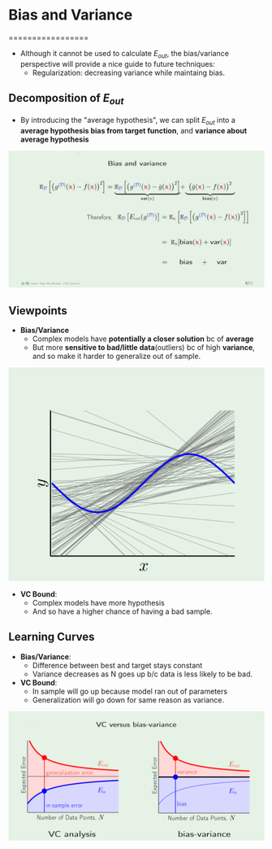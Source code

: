 # Bias and Variance
=================
* Although it cannot be used to calculate $E_{out}$, the bias/variance perspective will provide a nice guide to future techniques:
	* Regularization: decreasing variance while maintaing bias.

## Decomposition of $E_{out}$
* By introducing the "average hypothesis", we can split $E_{out}$ into a **average hypothesis bias from target function**, and **variance about average hypothesis**

![bias variance](bias-variance.PNG)

## Viewpoints
* **Bias/Variance**
	* Complex models have **potentially a closer solution** bc of **average**
	* But more **sensitive to bad/little data**(outliers) bc of high **variance**, and so make it harder to generalize out of sample.


![high variance](high-variance.PNG)

* **VC Bound**: 
	* Complex models have more hypothesis
	* And so have a higher chance of having a bad sample.

## Learning Curves
* **Bias/Variance**:
	* Difference between best and target stays constant
	* Variance decreases as N goes up b/c data is less likely to be bad.
* **VC Bound**:
	* In sample will go up because model ran out of parameters
	* Generalization will go down for same reason as variance.

![learning curves](learning-curves.PNG)
